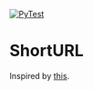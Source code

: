 [![PyTest](https://github.com/oliv10/ShortURL/actions/workflows/pytest.yml/badge.svg)](https://github.com/oliv10/ShortURL/actions/workflows/pytest.yml)

# ShortURL

Inspired by [this](https://realpython.com/build-a-python-url-shortener-with-fastapi/).
